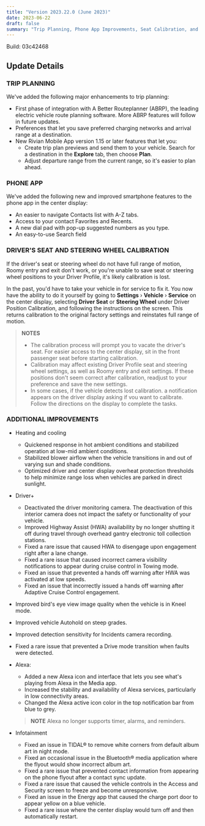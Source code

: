 ```yaml
---
title: "Version 2023.22.0 (June 2023)"
date: 2023-06-22
draft: false
summary: "Trip Planning, Phone App Improvements, Seat Calibration, and Additional Improvements"
---
```

Build: 03c42468

## Update Details

### TRIP PLANNING
We've added the following major enhancements to trip planning:
* First phase of integration with A Better Routeplanner (ABRP), the leading electric vehicle route planning software. More ABRP features will follow in future updates.
* Preferences that let you save preferred charging networks and arrival range at a destination.
* New Rivian Mobile App version 1.15 or later features that let you:
  * Create trip plan previews and send them to your vehicle. Search for a destination in the **Explore** tab, then choose
  **Plan**.
  * Adjust departure range from the current range, so it's easier to plan ahead.

### PHONE APP
We've added the following new and improved smartphone features to the phone app in the center display:
* An easier to navigate Contacts list with A-Z tabs.
* Access to your contact Favorites and Recents.
* A new dial pad with pop-up suggested numbers as you type.
* An easy-to-use Search field

### DRIVER'S SEAT AND STEERING WHEEL CALIBRATION
If the driver's seat or steering wheel do not have full range of motion, Roomy entry and exit don't work, or you're unable to save seat or steering wheel positions to your Driver Profile, it's likely calibration is lost.

In the past, you'd have to take your vehicle in for service to fix it. You now have the ability to do it yourself by going to **Settings** › **Vehicle** › **Service** on the center display, selecting **Driver Seat** or **Steering Wheel** under Driver Position Calibration, and following the instructions on the screen. This returns calibration to the original factory settings and reinstates full range of motion.

>**NOTES**
>* The calibration process will prompt you to vacate the driver's seat. For easier access to the center display, sit in the front passenger seat before starting calibration.
>* Calibration may affect existing Driver Profile seat and steering wheel settings, as well as Roomy entry and exit settings. If these positions don't seem correct after calibration, readjust to your preference and save the new settings.
>* In some cases, if the vehicle detects lost calibration. a notification appears on the driver display asking if vou want
to calibrate. Follow the directions on the display to complete the tasks.


### ADDITIONAL IMPROVEMENTS
* Heating and cooling
  * Quickened response in hot ambient conditions and stabilized operation at low-mid ambient conditions.
  * Stabilized blower airflow when the vehicle transitions in and out of varying sun and shade conditions.
  * Optimized driver and center display overheat protection thresholds to help minimize range loss when vehicles are parked in direct sunlight.
  
* Driver+
  * Deactivated the driver monitoring camera. The deactivation of this interior camera does not impact the safety or functionality of your vehicle.
  * Improved Highway Assist (HWA) availability by no longer shutting it off during travel through overhead gantry electronic toll collection stations.
  * Fixed a rare issue that caused HWA to disengage upon engagement right after a lane change.
  * Fixed a rare issue that caused incorrect camera visibility notifications to appear during cruise control in Towing mode.
  * Fixed an issue that prevented a hands off warning after HWA was activated at low speeds.
  * Fixed an issue that incorrectly issued a hands off warning after Adaptive Cruise Control engagement.
  
* Improved bird's eye view image quality when the vehicle is in Kneel mode.
* Improved vehicle Autohold on steep grades.
* Improved detection sensitivity for Incidents camera recording.
* Fixed a rare issue that prevented a Drive mode transition when faults were detected.

* Alexa:
  * Added a new Alexa icon and interface that lets you see what's playing from Alexa in the Media app.
  * Increased the stability and availability of Alexa services, particularly in low connectivity areas.
  * Changed the Alexa active icon color in the top notification bar from blue to grey.
  >**NOTE**
  > Alexa no longer supports timer, alarms, and reminders.

* Infotainment
  * Fixed an issue in TIDAL® to remove white corners from default album art in night mode.
  * Fixed an occasional issue in the Bluetooth® media application where the flyout would show incorrect album
  art.
  * Fixed a rare issue that prevented contact information from appearing on the phone flyout after a contact sync update.
  * Fixed a rare issue that caused the vehicle controls in the Access and Security screen to freeze and become unresponsive.
  * Fixed an issue in the Energy app that caused the charge port door to appear yellow on a blue vehicle.
  * Fixed a rare issue where the center display would turn off and then automatically restart.